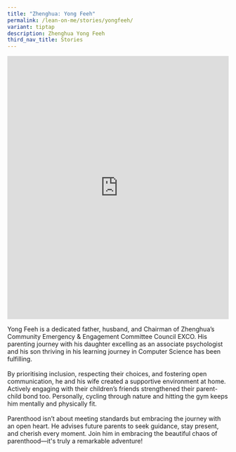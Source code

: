 ```yaml
---
title: "Zhenghua: Yong Feeh"
permalink: /lean-on-me/stories/yongfeeh/
variant: tiptap
description: Zhenghua Yong Feeh
third_nav_title: Stories
---
```

<div class="iframe-wrapper">
<iframe height="600" width="100%" allowfullscreen="true" frameborder="0" src="https://www.youtube.com/embed/Rd_k5BCGJ0Q?si=_pi9p-ve5YeNdH3a"></iframe>
</div>
<p>Yong Feeh is a dedicated father, husband, and Chairman of Zhenghua’s Community
Emergency &amp; Engagement Committee Council EXCO. His parenting journey
with his daughter excelling as an associate psychologist and his son thriving
in his learning journey in Computer Science has been fulfilling.
<br>
<br>By prioritising inclusion, respecting their choices, and fostering open
communication, he and his wife created a supportive environment at home.
Actively engaging with their children’s friends strengthened their parent-child
bond too. Personally, cycling through nature and hitting the gym keeps
him mentally and physically fit.
<br>
<br>Parenthood isn’t about meeting standards but embracing the journey with
an open heart. He advises future parents to seek guidance, stay present,
and cherish every moment. Join him in embracing the beautiful chaos of
parenthood—it's truly a remarkable adventure!
<br>
<br>
</p>